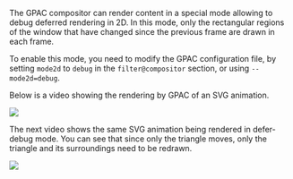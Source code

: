 The GPAC compositor can render content in a special mode allowing to debug deferred rendering in 2D. In this mode, only the rectangular regions of the window that have changed since the previous frame are drawn in each frame. 

To enable this mode, you need to modify the GPAC configuration file, by setting `mode2d` to `debug` in the `filter@compositor` section, or using `--mode2d=debug`.

Below is a video showing the rendering by GPAC of an SVG animation.

[![](https://gpac.io/files/2013/03/animate-elem-04-t-defer.png)](https://gpac.io/files/2013/03/animate-elem-04-t-defer-avc.mp4)

The next video shows the same SVG animation being rendered in defer-debug mode. You can see that since only the triangle moves, only the triangle and its surroundings need to be redrawn.

[![](https://gpac.io/files/2013/03/animate-elem-04-t-defer-debug.png)](https://gpac.io/files/2013/03/animate-elem-04-t-defer-avc-debug.mp4)


